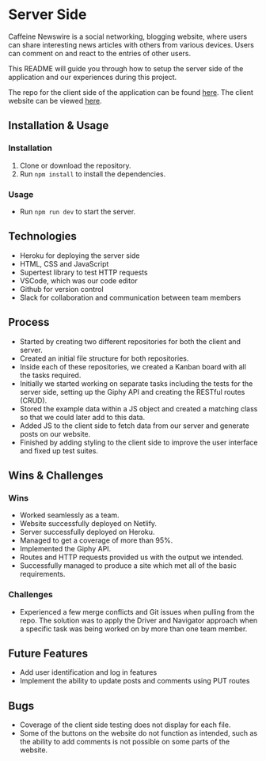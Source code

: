 # Server Side

Caffeine Newswire is a social networking, blogging website, where users can share interesting news articles with others from various devices. Users can comment on and react to the entries of other users.

This README will guide you through how to setup the server side of the application and our experiences during this project.

The repo for the client side of the application can be found [here](https://github.com/Forum-123/Lap-1-Project-Client). The client website can be viewed [here](https://caffeine-overflow-client.netlify.app/).

## Installation & Usage

### Installation

1. Clone or download the repository.
2. Run `npm install` to install the dependencies.

### Usage

* Run `npm run dev` to start the server.

## Technologies

* Heroku for deploying the server side
* HTML, CSS and JavaScript
* Supertest library to test HTTP requests
* VSCode, which was our code editor
* Github for version control
* Slack for collaboration and communication between team members

## Process

* Started by creating two different repositories for both the client and server.
* Created an initial file structure for both repositories.
* Inside each of these repositories, we created a Kanban board with all the tasks required.
* Initially we started working on separate tasks including the tests for the server side, setting up the Giphy API and creating the RESTful routes (CRUD).
* Stored the example data within a JS object and created a matching class so that we could later add to this data.
* Added JS to the client side to fetch data from our server and generate posts on our website.
* Finished by adding styling to the client side to improve the user interface and fixed up test suites.

## Wins & Challenges

### Wins

* Worked seamlessly as a team.
* Website successfully deployed on Netlify.
* Server successfully deployed on Heroku.
* Managed to get a coverage of more than 95%.
* Implemented the Giphy API.
* Routes and HTTP requests provided us with the output we intended.
* Successfully managed to produce a site which met all of the basic requirements.

### Challenges

* Experienced a few merge conflicts and Git issues when pulling from the repo. The solution was to apply the Driver and Navigator approach when a specific task was being worked on by more than one team member.

## Future Features

* Add user identification and log in features
* Implement the ability to update posts and comments using PUT routes

## Bugs

* Coverage of the client side testing does not display for each file.
* Some of the buttons on the website do not function as intended, such as the ability to add comments is not possible on some parts of the website.
